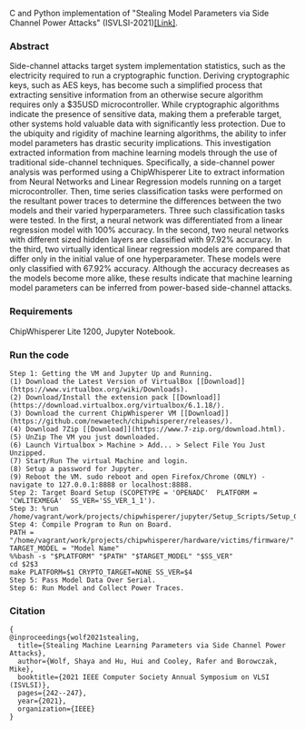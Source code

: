 C and Python implementation of "Stealing Model Parameters via Side Channel Power Attacks" (ISVLSI-2021)[[Link]](https://ieeexplore.ieee.org/document/9516772).

### Abstract
Side-channel attacks target system implementation statistics, such as the electricity required to run a cryptographic function. Deriving cryptographic keys, such as AES keys, has become such a simplified process that extracting sensitive information from an otherwise secure algorithm requires only a $35USD microcontroller. While cryptographic algorithms indicate the presence of sensitive data, making them a preferable target, other systems hold valuable data with significantly less protection. Due to the ubiquity and rigidity of machine learning algorithms, the ability to infer model parameters has drastic security implications. This investigation extracted information from machine learning models through the use of traditional side-channel techniques. Specifically, a side-channel power analysis was performed using a ChipWhisperer Lite to extract information from Neural Networks and Linear Regression models running on a target microcontroller. Then, time series classification tasks were performed on the resultant power traces to determine the differences between the two models and their varied hyperparameters. Three such classification tasks were tested. In the first, a neural network was differentiated from a linear regression model with 100% accuracy. In the second, two neural networks with different sized hidden layers are classified with 97.92% accuracy. In the third, two virtually identical linear regression models are compared that differ only in the initial value of one hyperparameter. These models were only classified with 67.92% accuracy. Although the accuracy decreases as the models become more alike, these results indicate that machine learning model parameters can be inferred from power-based side-channel attacks.

### Requirements

ChipWhisperer Lite 1200, Jupyter Notebook.

### Run the code

```
Step 1: Getting the VM and Jupyter Up and Running.
(1) Download the Latest Version of VirtualBox [[Download]](https://www.virtualbox.org/wiki/Downloads).
(2) Download/Install the extension pack [[Download]](https://download.virtualbox.org/virtualbox/6.1.18/). 
(3) Download the current ChipWhisperer VM [[Download]](https://github.com/newaetech/chipwhisperer/releases/). 
(4) Download 7Zip [[Download]](https://www.7-zip.org/download.html). 
(5) UnZip The VM you just downloaded.
(6) Launch Virtualbox > Machine > Add... > Select File You Just Unzipped.
(7) Start/Run The virtual Machine and login.
(8) Setup a password for Jupyter.
(9) Reboot the VM. sudo reboot and open Firefox/Chrome (ONLY) - navigate to 127.0.0.1:8888 or localhost:8888.
Step 2: Target Board Setup (SCOPETYPE = 'OPENADC'  PLATFORM = 'CWLITEXMEGA'  SS_VER='SS_VER_1_1').
Step 3: %run /home/vagrant/work/projects/chipwhisperer/jupyter/Setup_Scripts/Setup_Generic.ipynb.
Step 4: Compile Program to Run on Board. 
PATH = "/home/vagrant/work/projects/chipwhisperer/hardware/victims/firmware/"
TARGET_MODEL = "Model Name" 
%%bash -s "$PLATFORM" "$PATH" "$TARGET_MODEL" "$SS_VER"
cd $2$3 
make PLATFORM=$1 CRYPTO_TARGET=NONE SS_VER=$4
Step 5: Pass Model Data Over Serial.
Step 6: Run Model and Collect Power Traces.
```
### Citation
```
{
@inproceedings{wolf2021stealing,
  title={Stealing Machine Learning Parameters via Side Channel Power Attacks},
  author={Wolf, Shaya and Hu, Hui and Cooley, Rafer and Borowczak, Mike},
  booktitle={2021 IEEE Computer Society Annual Symposium on VLSI (ISVLSI)},
  pages={242--247},
  year={2021},
  organization={IEEE}
}
```
